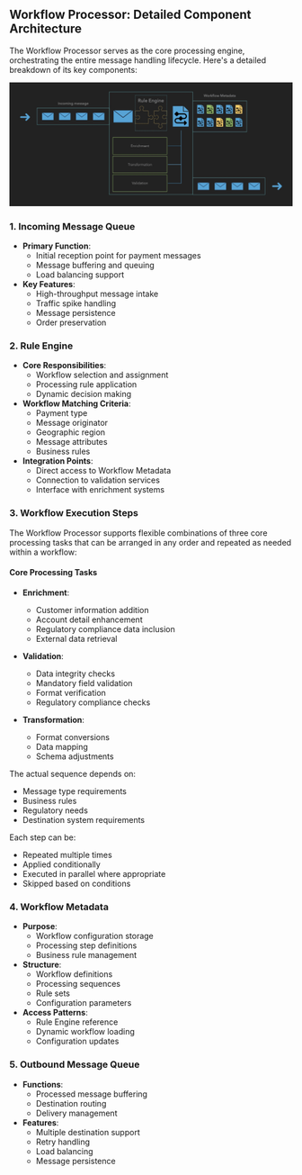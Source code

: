 ## Workflow Processor: Detailed Component Architecture

The Workflow Processor serves as the core processing engine, orchestrating the entire message handling lifecycle. Here's a detailed breakdown of its key components:

![Workflow Processor](../assets/workflow-processor.jpeg)

### 1. Incoming Message Queue
- **Primary Function**:
  - Initial reception point for payment messages
  - Message buffering and queuing
  - Load balancing support
- **Key Features**:
  - High-throughput message intake
  - Traffic spike handling
  - Message persistence
  - Order preservation

### 2. Rule Engine
- **Core Responsibilities**:
  - Workflow selection and assignment
  - Processing rule application
  - Dynamic decision making
- **Workflow Matching Criteria**:
  - Payment type
  - Message originator
  - Geographic region
  - Message attributes
  - Business rules
- **Integration Points**:
  - Direct access to Workflow Metadata
  - Connection to validation services
  - Interface with enrichment systems

### 3. Workflow Execution Steps
The Workflow Processor supports flexible combinations of three core processing tasks that can be arranged in any order and repeated as needed within a workflow:

#### Core Processing Tasks
- **Enrichment**:
  - Customer information addition
  - Account detail enhancement
  - Regulatory compliance data inclusion
  - External data retrieval
  
- **Validation**:
  - Data integrity checks
  - Mandatory field validation
  - Format verification
  - Regulatory compliance checks
  
- **Transformation**:
  - Format conversions
  - Data mapping
  - Schema adjustments

The actual sequence depends on:
- Message type requirements
- Business rules
- Regulatory needs
- Destination system requirements

Each step can be:
- Repeated multiple times
- Applied conditionally
- Executed in parallel where appropriate
- Skipped based on conditions

### 4. Workflow Metadata
- **Purpose**:
  - Workflow configuration storage
  - Processing step definitions
  - Business rule management
- **Structure**:
  - Workflow definitions
  - Processing sequences
  - Rule sets
  - Configuration parameters
- **Access Patterns**:
  - Rule Engine reference
  - Dynamic workflow loading
  - Configuration updates

### 5. Outbound Message Queue
- **Functions**:
  - Processed message buffering
  - Destination routing
  - Delivery management
- **Features**:
  - Multiple destination support
  - Retry handling
  - Load balancing
  - Message persistence